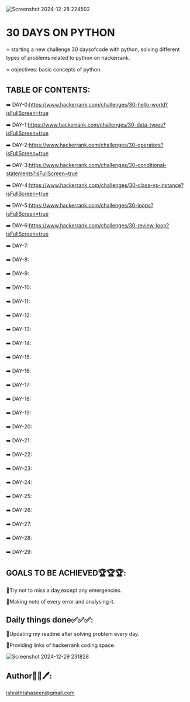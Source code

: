 ![Screenshot 2024-12-28 224502](https://github.com/user-attachments/assets/feb6eb3a-bf4f-4f71-968e-a77a409c9c0e)

# 30 DAYS ON PYTHON
⭐ starting a new challenge 30 daysofcode with python, solving different types of problems related to python on hackerrank.

⭐ objectives:
   basic concepts of python.
## TABLE OF CONTENTS:
➡️ DAY-0:https://www.hackerrank.com/challenges/30-hello-world?isFullScreen=true

➡️ DAY-1:https://www.hackerrank.com/challenges/30-data-types?isFullScreen=true

➡️ DAY-2:https://www.hackerrank.com/challenges/30-operators?isFullScreen=true

➡️ DAY-3:https://www.hackerrank.com/challenges/30-conditional-statements?isFullScreen=true

➡️ DAY-4:https://www.hackerrank.com/challenges/30-class-vs-instance?isFullScreen=true

➡️ DAY-5:https://www.hackerrank.com/challenges/30-loops?isFullScreen=true

➡️ DAY-6:https://www.hackerrank.com/challenges/30-review-loop?isFullScreen=true

➡️ DAY-7:

➡️ DAY-8:

➡️ DAY-9:

➡️ DAY-10:

➡️ DAY-11:

➡️ DAY-12:

➡️ DAY-13:

➡️ DAY-14:

➡️ DAY-15:

➡️ DAY-16:

➡️ DAY-17:

➡️ DAY-18:

➡️ DAY-19:

➡️ DAY-20:

➡️ DAY-21:

➡️ DAY-22:

➡️ DAY-23:

➡️ DAY-24:

➡️ DAY-25:

➡️ DAY-26:

➡️ DAY-27:

➡️ DAY-28:

➡️ DAY-29:
##  GOALS TO BE ACHIEVED🏆🏆🏆:
🌟Try not to miss a day,except any emergencies.

🌟Making note of every error and analysing it.
## Daily things done✅✅✅:
🌟Updating my readme after solving problem every day.

🌟Providing links of hackerrank coding space.

![Screenshot 2024-12-29 231828](https://github.com/user-attachments/assets/a11509b8-fa35-4a81-9f99-26c5f1dafd0b)

## Author👩‍💻🖊️:
ishrathtahaseen@gmail.com

